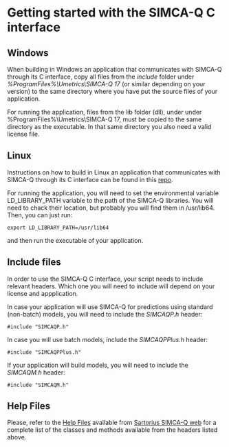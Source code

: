 # Getting started with the SIMCA-Q C interface

## Windows

When building in Windows an application that communicates with SIMCA-Q through its C interface, copy all files from the *include* folder under *%ProgramFiles%\Umetrics\SIMCA-Q 17* (or similar depending on your version) to the same directory where you have put the source files of your application.

For running the application, files from the lib folder (dll), under under %ProgramFiles%\Umetrics\SIMCA-Q 17, must be copied to the same directory as the executable. In that same directory you also need a valid license file.

## Linux

Instructions on how to build in Linux an application that communicates with SIMCA-Q through its C interface can be found in this [repo](https://github.com/OEM-Sartorius-Data-Analytics/SIMCAQ-GUIDE).

For running the application, you will need to set the environmental variable LD_LIBRARY_PATH variable to the path of the SIMCA-Q libraries. You will need to chack their location, but probably you will find them in /usr/lib64. Then, you can just run:
```
export LD_LIBRARY_PATH=/usr/lib64
```

and then run the executable of your application.

## Include files

In order to use the SIMCA-Q C interface, your script needs to include relevant headers. Which one you will need to include will depend on your license and appplication.

In case your application will use SIMCA-Q for predictions using standard (non-batch) models, you will need to include the *SIMCAQP.h* header:
```
#include "SIMCAQP.h"
```

In case you will use batch models, include the *SIMCAQPPlus.h* header:
```
#include "SIMCAQPPlus.h"
```

If your application will build models, you will need to include the *SIMCAQM.h* header:
```
#include "SIMCAQM.h"
```

## Help Files

Please, refer to the [Help Files](https://www.sartorius.com/download/961736/simca-q-17-0-1-help-files-en-b-00260-sartorius-zip-data.zip) available from [Sartorius SIMCA-Q web](https://www.sartorius.com/en/products/oem/oem-data-analytics/simca-q) for a complete list of the classes and methods available from the headers listed above.